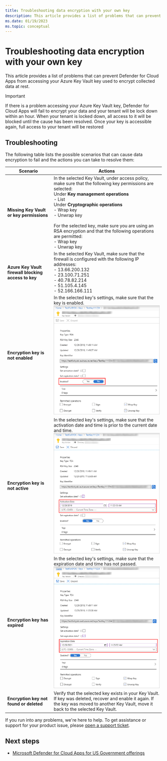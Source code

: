 ```yaml
---
title: Troubleshooting data encryption with your own key
description: This article provides a list of problems that can prevent Defender for Cloud Apps from accessing your Azure Key Vault key used to encrypt collected data at rest.
ms.date: 01/19/2023
ms.topic: conceptual
---
```



# Troubleshooting data encryption with your own key

This article provides a list of problems that can prevent Defender for Cloud Apps from accessing your Azure Key Vault key used to encrypt collected data at rest.

> [!IMPORTANT]
> If there is a problem accessing your Azure Key Vault key, Defender for Cloud Apps will fail to encrypt your data and your tenant will be lock down within an hour. When your tenant is locked down, all access to it will be blocked until the cause has been resolved. Once your key is accessible again, full access to your tenant will be restored

## Troubleshooting

The following table lists the possible scenarios that can cause data encryption to fail and the actions you can take to resolve them:

| Scenario | Actions |
| --- | --- |
| <a name="missing-kv-key-permissions"></a>**Missing Key Vault or key permissions** | In the selected Key Vault, under access policy, make sure that the following key permissions are selected:<br />Under **Key management operations**<br />- List<br />Under **Cryptographic operations**<br />- Wrap key<br />- Unwrap key<br /><br />For the selected key, make sure you are using an RSA encryption and that the following operations are permitted:<br />- Wrap key<br />- Unwrap key<br /> |
| <a name="firewall-block"></a>**Azure Key Vault firewall blocking access to key** | In the selected Key Vault, make sure that the firewall is configured with the following IP addresses:<br />- 13.66.200.132<br />- 23.100.71.251<br />- 40.78.82.214<br />- 51.105.4.145<br />- 52.166.166.111 |
| <a name="key-not-enabled"></a>**Encryption key is not enabled** | In the selected key's settings, make sure that the key is enabled.<br />![Screenshot showing key enable option.](media/cloud-app-security-byok/byok-kv-key-enabled.PNG) |
| <a name="key-not-active"></a>**Encryption key is not active** | In the selected key's settings, make sure that the activation date and time is prior to the current date and time.<br />![Screenshot showing key activation date.](media/cloud-app-security-byok/byok-kv-key-activation-date.PNG) |
| <a name="key-expired"></a>**Encryption key has expired** | In the selected key's settings, make sure that the expiration date and time has not passed.<br />![Screenshot showing key expiration date.](media/cloud-app-security-byok/byok-kv-key-expiration-date.PNG) |
| <a name="key-not-found"></a>**Encryption key not found or deleted** | Verify that the selected key exists in your Key Vault. If key was deleted, recover and enable it again. If the key was moved to another Key Vault, move it back to the selected Key Vault. |

If you run into any problems, we're here to help. To get assistance or support for your product issue, please [open a support ticket](./support-and-ts.md).

## Next steps

- [Microsoft Defender for Cloud Apps for US Government offerings](editions-cloud-app-security-gcc.md)
